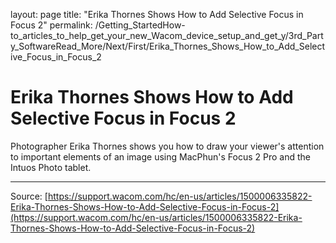 layout: page
title: "Erika Thornes Shows How to Add Selective Focus in Focus 2"
permalink: /Getting_StartedHow-to_articles_to_help_get_your_new_Wacom_device_setup_and_get_y/3rd_Party_SoftwareRead_More/Next/First/Erika_Thornes_Shows_How_to_Add_Selective_Focus_in_Focus_2

# Erika Thornes Shows How to Add Selective Focus in Focus 2

Photographer Erika Thornes shows you how to draw your viewer's attention to important elements of an image using MacPhun's Focus 2 Pro and the Intuos Photo tablet.

---
Source: [https://support.wacom.com/hc/en-us/articles/1500006335822-Erika-Thornes-Shows-How-to-Add-Selective-Focus-in-Focus-2](https://support.wacom.com/hc/en-us/articles/1500006335822-Erika-Thornes-Shows-How-to-Add-Selective-Focus-in-Focus-2)
